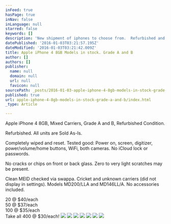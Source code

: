 ```yaml
---
inFeed: true
hasPage: true
inNav: false
inLanguage: null
starred: false
keywords: []
description: 'New shipment of iphones to choose from.  Refurbished and in great condition!'
datePublished: '2016-01-03T03:21:57.195Z'
dateModified: '2016-01-03T03:21:42.009Z'
title: Apple iPhone 4 8GB Models in stock. Grade A and B
author: []
authors: []
publisher:
  name: null
  domain: null
  url: null
  favicon: null
sourcePath: _posts/2016-01-03-apple-iphone-4-8gb-models-in-stock-grade-a-and-b.md
published: true
url: apple-iphone-4-8gb-models-in-stock-grade-a-and-b/index.html
_type: Article

---
```

Apple iPhone 4 8GB, Mixed Carriers, Grade A and B, Refurbished Condition.

Refurbished. All units are Sold As-Is. 

Completely wiped and reset. Tested good: Power on, screen, digitizer, power/volume/home buttons, WiFi, both cameras. No iCloud lock or passwords.

No cracks or chips on front or back glass. Zero to very light scratches may be present.

Clean MEID checked via swappa. Cricket and unknown carriers (did not display in settings). Models MD200/LLA and MD146LL/A. No accessories included.

20 @ $40/each  
50 @ $37/each  
100 @ $35/each  
Take all 400 @ $30/each!
![](https://the-grid-user-content.s3-us-west-2.amazonaws.com/a97ed478-d25e-4c55-ba0d-bf47798e09f4.jpg)
![](https://the-grid-user-content.s3-us-west-2.amazonaws.com/f676d80c-f81b-4433-b254-9caccc9dda46.jpg)
![](https://the-grid-user-content.s3-us-west-2.amazonaws.com/06d019b5-2ada-41e8-b842-5a078615de90.jpg)
![](https://the-grid-user-content.s3-us-west-2.amazonaws.com/744271b7-c516-496f-b976-9dcac9a1a0cf.jpg)
![](https://the-grid-user-content.s3-us-west-2.amazonaws.com/12dd0886-18e8-403f-8054-144ce4604e50.jpg)
![](https://the-grid-user-content.s3-us-west-2.amazonaws.com/37d6435f-67a9-49e3-84ae-a16866939f43.jpg)
![](https://the-grid-user-content.s3-us-west-2.amazonaws.com/6251fc30-7304-4f71-ab34-7a826c2d3760.jpg)